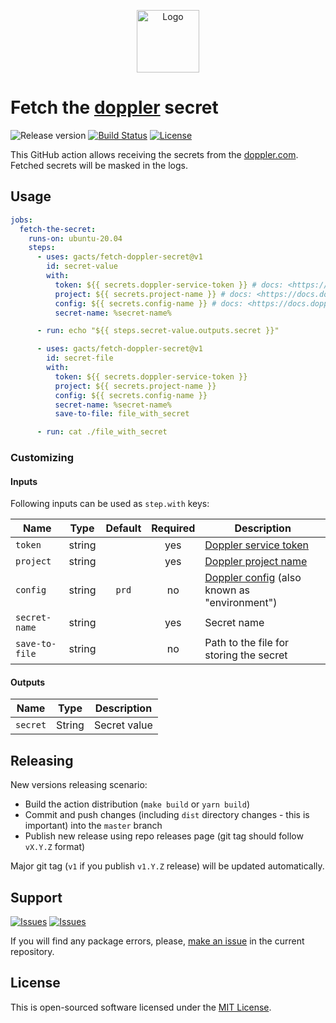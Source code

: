 <p align="center">
  <img src="https://avatars.githubusercontent.com/u/34022344?s=200&v=4" alt="Logo" width="100" />
</p>

# Fetch the [doppler][doppler] secret

![Release version][badge_release_version]
[![Build Status][badge_build]][link_build]
[![License][badge_license]][link_license]

This GitHub action allows receiving the secrets from the [doppler.com][doppler]. Fetched secrets will be masked in the logs.

## Usage

```yaml
jobs:
  fetch-the-secret:
    runs-on: ubuntu-20.04
    steps:
      - uses: gacts/fetch-doppler-secret@v1
        id: secret-value
        with:
          token: ${{ secrets.doppler-service-token }} # docs: <https://docs.doppler.com/docs/enclave-service-tokens>
          project: ${{ secrets.project-name }} # docs: <https://docs.doppler.com/docs/enclave-project-setup>
          config: ${{ secrets.config-name }} # docs: <https://docs.doppler.com/docs/enclave-root-configs>
          secret-name: %secret-name%

      - run: echo "${{ steps.secret-value.outputs.secret }}"

      - uses: gacts/fetch-doppler-secret@v1
        id: secret-file
        with:
          token: ${{ secrets.doppler-service-token }}
          project: ${{ secrets.project-name }}
          config: ${{ secrets.config-name }}
          secret-name: %secret-name%
          save-to-file: file_with_secret

      - run: cat ./file_with_secret
```

### Customizing

#### Inputs

Following inputs can be used as `step.with` keys:

Name           | Type   | Default | Required | Description
-------------- | :----: | :-----: | :------: | -----------
`token`        | string |         | yes      | [Doppler service token](https://docs.doppler.com/docs/enclave-service-tokens)
`project`      | string |         | yes      | [Doppler project name](https://docs.doppler.com/docs/enclave-project-setup)
`config`       | string | `prd`   | no       | [Doppler config](https://docs.doppler.com/docs/enclave-root-configs) (also known as "environment")
`secret-name`  | string |         | yes      | Secret name
`save-to-file` | string |         | no       | Path to the file for storing the secret

#### Outputs

Name     | Type   | Description
-------- | ------ | -----------
`secret` | String | Secret value

## Releasing

New versions releasing scenario:

- Build the action distribution (`make build` or `yarn build`)
- Commit and push changes (including `dist` directory changes - this is important) into the `master` branch
- Publish new release using repo releases page (git tag should follow `vX.Y.Z` format)

Major git tag (`v1` if you publish `v1.Y.Z` release) will be updated automatically.

## Support

[![Issues][badge_issues]][link_issues]
[![Issues][badge_pulls]][link_pulls]

If you will find any package errors, please, [make an issue][link_create_issue] in the current repository.

## License

This is open-sourced software licensed under the [MIT License][link_license].

[badge_build]:https://img.shields.io/github/workflow/status/gacts/fetch-doppler-secret/tests?maxAge=30
[badge_release_version]:https://img.shields.io/github/release/gacts/fetch-doppler-secret.svg?maxAge=30
[badge_license]:https://img.shields.io/github/license/gacts/fetch-doppler-secret.svg?longCache=true
[badge_release_date]:https://img.shields.io/github/release-date/gacts/fetch-doppler-secret.svg?maxAge=180
[badge_commits_since_release]:https://img.shields.io/github/commits-since/gacts/fetch-doppler-secret/latest.svg?maxAge=45
[badge_issues]:https://img.shields.io/github/issues/gacts/fetch-doppler-secret.svg?maxAge=45
[badge_pulls]:https://img.shields.io/github/issues-pr/gacts/fetch-doppler-secret.svg?maxAge=45

[link_build]:https://github.com/gacts/fetch-doppler-secret/actions
[link_license]:https://github.com/gacts/fetch-doppler-secret/blob/master/LICENSE
[link_issues]:https://github.com/gacts/fetch-doppler-secret/issues
[link_create_issue]:https://github.com/gacts/fetch-doppler-secret/issues/new
[link_pulls]:https://github.com/gacts/fetch-doppler-secret/pulls

[doppler]:https://doppler.com/
